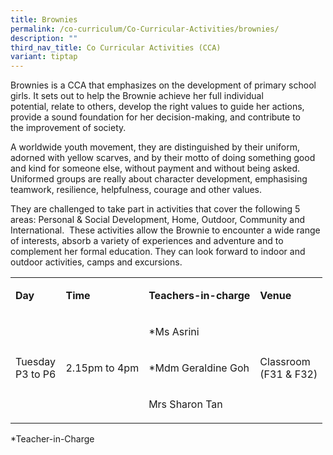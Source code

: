 ```yaml
---
title: Brownies
permalink: /co-curriculum/Co-Curricular-Activities/brownies/
description: ""
third_nav_title: Co Curricular Activities (CCA)
variant: tiptap
---
```

<p>Brownies is a CCA that emphasizes on the&nbsp;development of primary school girls. It sets out to&nbsp;help the Brownie achieve her full individual potential,&nbsp;relate to others, develop the right values to guide&nbsp;her actions, provide a sound foundation for her&nbsp;decision-making, and contribute to the&nbsp;improvement of society.</p><p>A worldwide youth movement, they are distinguished by their uniform, adorned with yellow scarves, and by their motto of doing something good and kind for someone else, without payment and without being asked. Uniformed groups are really about character development, emphasising teamwork, resilience, helpfulness, courage and other values.</p><p>They are challenged to take part in activities&nbsp;that cover the following 5 areas: Personal &amp;&nbsp;Social Development, Home, Outdoor, Community&nbsp;and International.&nbsp; These activities allow the Brownie&nbsp;to encounter a wide range of interests, absorb a variety of&nbsp;experiences and adventure and to complement her formal&nbsp;education. They can look forward to indoor and outdoor activities, camps and excursions.</p><table><tbody><tr><td rowspan="1" colspan="1"><p><strong>Day</strong></p></td><td rowspan="1" colspan="1"><p><strong>Time</strong></p></td><td rowspan="1" colspan="1"><p><strong>Teachers-in-charge</strong></p></td><td rowspan="1" colspan="1"><p><strong>Venue</strong></p></td></tr><tr><td rowspan="3" colspan="1"><p>Tuesday<br>P3 to P6</p></td><td rowspan="3" colspan="1"><p>2.15pm to 4pm</p></td><td rowspan="1" colspan="1"><p>*Ms Asrini</p></td><td rowspan="3" colspan="1"><p>Classroom<br>(F31 &amp; F32)</p></td></tr><tr><td rowspan="1" colspan="1"><p>*Mdm Geraldine Goh</p></td></tr><tr><td rowspan="1" colspan="1"><p>Mrs Sharon Tan</p></td></tr></tbody></table><p>*Teacher-in-Charge</p>